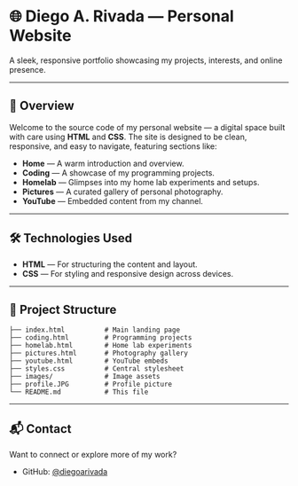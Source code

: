 # 🌐 Diego A. Rivada — Personal Website

A sleek, responsive portfolio showcasing my projects, interests, and online presence.

---

## 📄 Overview

Welcome to the source code of my personal website — a digital space built with care using **HTML** and **CSS**. The site is designed to be clean, responsive, and easy to navigate, featuring sections like:

- **Home** — A warm introduction and overview.
- **Coding** — A showcase of my programming projects.
- **Homelab** — Glimpses into my home lab experiments and setups.
- **Pictures** — A curated gallery of personal photography.
- **YouTube** — Embedded content from my channel.

---

## 🛠️ Technologies Used

- **HTML** — For structuring the content and layout.
- **CSS** — For styling and responsive design across devices.

---

## 📁 Project Structure

```
├── index.html          # Main landing page
├── coding.html         # Programming projects
├── homelab.html        # Home lab experiments
├── pictures.html       # Photography gallery
├── youtube.html        # YouTube embeds
├── styles.css          # Central stylesheet
├── images/             # Image assets
├── profile.JPG         # Profile picture
└── README.md           # This file
```

---

## 📬 Contact

Want to connect or explore more of my work?

- GitHub: [@diegoarivada](https://github.com/diegoarivada)
